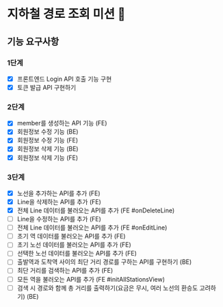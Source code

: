 # 지하철 경로 조회 미션 🚃

## 기능 요구사항
### 1단계
- [x] 프론트엔드 Login API 호출 기능 구현
- [x] 토큰 발급 API 구현하기 

### 2단계
- [x] member를 생성하는 API 기능 (FE)
- [x] 회원정보 수정 기능 (BE)
- [x] 회원정보 수정 기능 (FE)
- [x] 회원정보 삭제 기능 (BE)
- [x] 회원정보 삭제 기능 (FE)

### 3단계
- [x] 노선을 추가하는 API를 추가 (FE)
- [x] Line을 삭제하는 API를 추가 (FE)
- [x] 전체 Line 데이터를 불러오는 API를 추가 (FE #onDeleteLine)
- [ ] Line을 수정하는 API를 추가 (FE)
- [ ] 전체 Line 데이터를 불러오는 API를 추가 (FE #onEditLine)
- [ ] 초기 역 데이터를 불러오는 API를 추가 (FE)
- [ ] 초기 노선 데이터를 불러오는 API를 추가 (FE)
- [ ] 선택한 노선 데이터를 불러오는 API를 추가 (FE)
- [ ] 출발역과 도착역 사이의 최단 거리 경로를 구하는 API를 구현하기 (BE)
- [ ] 최단 거리를 검색하는 API를 추가 (FE)
- [ ] 모든 역을 불러오는 API를 추가 (FE #initAllStationsView)
- [ ] 검색 시 경로와 함께 총 거리를 출력하기(요금은 무시, 여러 노선의 환승도 고려하기) (BE)
